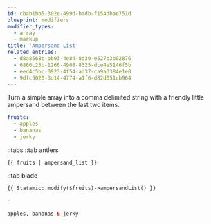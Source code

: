 ```yaml
---
id: cbab1bb5-302e-499d-badb-f154dbae751d
blueprint: modifiers
modifier_types:
  - array
  - markup
title: 'Ampersand List'
related_entries:
  - d8a8568c-bb93-4e84-8d30-e527b3b02876
  - 6866c25b-1266-4908-8325-dce4e5146f5b
  - eed4c5bc-0923-4f54-ad37-ca9a3384e1e0
  - 9dfc5020-3d14-4774-a1f6-d82d051cb964
---
```

Turn a simple array into a comma delimited string with a friendly little ampersand between the last two items.

```yaml
fruits:
  - apples
  - bananas
  - jerky
```

::tabs
::tab antlers
```antlers
{{ fruits | ampersand_list }}
```

::tab blade
```blade
{{ Statamic::modify($fruits)->ampersandList() }}
```
::

```html
apples, bananas & jerky
```